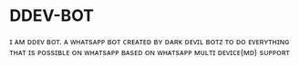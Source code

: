 # DDEV-BOT
ɪ ᴀᴍ ᴅᴅᴇᴠ ʙᴏᴛ. ᴀ ᴡʜᴀᴛsᴀᴘᴘ ʙᴏᴛ ᴄʀᴇᴀᴛᴇᴅ ʙʏ ᴅᴀʀᴋ ᴅᴇᴠɪʟ ʙᴏᴛᴢ ᴛᴏ ᴅᴏ ᴇᴠᴇʀʏᴛʜɪɴɢ ᴛʜᴀᴛ ɪs ᴘᴏssɪʙʟᴇ ᴏɴ ᴡʜᴀᴛsᴀᴘᴘ ʙᴀsᴇᴅ ᴏɴ ᴡʜᴀᴛsᴀᴘᴘ ᴍᴜʟᴛɪ ᴅᴇᴠɪᴄᴇ(ᴍᴅ) sᴜᴘᴘᴏʀᴛ

